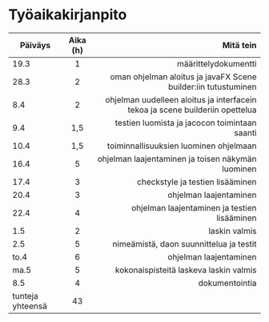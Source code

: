 # Työaikakirjanpito


| Päiväys       | Aika (h)      | Mitä tein |
| ------------- |:-------------:| -----------------------------:|
| 19.3          | 1             |määrittelydokumentti           
| 28.3          | 2             |oman ohjelman aloitus ja javaFX Scene builder:iin tutustuminen          
| 8.4          | 2             |ohjelman uudelleen aloitus ja interfacein tekoa ja scene builderiin opettelua           
| 9.4          | 1,5             |testien luomista ja jacocon toimintaan saanti           |
| 10.4          | 1,5             |toiminnallisuuksien luominen ohjelmaan            |
| 16.4          | 5            |ohjelman laajentaminen ja toisen näkymän luominen           |
| 17.4          | 3            |checkstyle ja testien lisääminen            |
| 20.4          | 3           |ohjelman laajentaminen          |
| 22.4          | 4            |ohjelman laajentaminen ja testien lisääminen            |
| 1.5          | 2           |laskin valmis          |
| 2.5          | 5            |nimeämistä, daon suunnittelua ja testit             |
| to.4          |  6          |ohjelman laajentaminen            |
| ma.5          | 5           |kokonaispisteitä laskeva laskin valmis          |
| 8.5          | 4            |dokumentointia             |
| tunteja yhteensä | 43             |           |
